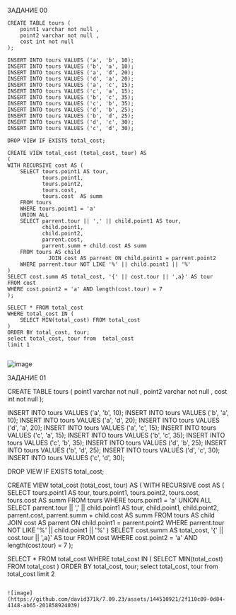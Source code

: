 ЗАДАНИЕ 00
```
CREATE TABLE tours (
	point1 varchar not null ,
 	point2 varchar not null ,
 	cost int not null
);

INSERT INTO tours VALUES ('a', 'b', 10);
INSERT INTO tours VALUES ('b', 'a', 10);
INSERT INTO tours VALUES ('a', 'd', 20);
INSERT INTO tours VALUES ('d', 'a', 20);
INSERT INTO tours VALUES ('a', 'c', 15);
INSERT INTO tours VALUES ('c', 'a', 15);
INSERT INTO tours VALUES ('b', 'c', 35);
INSERT INTO tours VALUES ('c', 'b', 35);
INSERT INTO tours VALUES ('d', 'b', 25);
INSERT INTO tours VALUES ('b', 'd', 25);
INSERT INTO tours VALUES ('d', 'c', 30);
INSERT INTO tours VALUES ('c', 'd', 30);

DROP VIEW IF EXISTS total_cost;

CREATE VIEW total_cost (total_cost, tour) AS
(
WITH RECURSIVE cost AS (
    SELECT tours.point1 AS tour,
           tours.point1,
           tours.point2,
           tours.cost,
           tours.cost  AS summ
    FROM tours
    WHERE tours.point1 = 'a'
    UNION ALL
    SELECT parrent.tour || ',' || child.point1 AS tour,
           child.point1,
           child.point2,
           parrent.cost,
           parrent.summ + child.cost AS summ
    FROM tours AS child
             JOIN cost AS parrent ON child.point1 = parrent.point2
    WHERE parrent.tour NOT LIKE '%' || child.point1 || '%'
)
SELECT cost.summ AS total_cost, '{' || cost.tour || ',a}' AS tour
FROM cost
WHERE cost.point2 = 'a' AND length(cost.tour) = 7
);

SELECT * FROM total_cost 
WHERE total_cost IN (
	SELECT MIN(total_cost) FROM total_cost
)
ORDER BY total_cost, tour;
select total_cost, tour from  total_cost
limit 1


```

![image](https://github.com/david371k/7.09.23/assets/144510921/598a8adb-f205-47f7-93ea-b4ed68204950)




ЗАДАНИЕ 01

CREATE TABLE tours (
	point1 varchar not null ,
 	point2 varchar not null ,
 	cost int not null
);

INSERT INTO tours VALUES ('a', 'b', 10);
INSERT INTO tours VALUES ('b', 'a', 10);
INSERT INTO tours VALUES ('a', 'd', 20);
INSERT INTO tours VALUES ('d', 'a', 20);
INSERT INTO tours VALUES ('a', 'c', 15);
INSERT INTO tours VALUES ('c', 'a', 15);
INSERT INTO tours VALUES ('b', 'c', 35);
INSERT INTO tours VALUES ('c', 'b', 35);
INSERT INTO tours VALUES ('d', 'b', 25);
INSERT INTO tours VALUES ('b', 'd', 25);
INSERT INTO tours VALUES ('d', 'c', 30);
INSERT INTO tours VALUES ('c', 'd', 30);

DROP VIEW IF EXISTS total_cost;

CREATE VIEW total_cost (total_cost, tour) AS
(
WITH RECURSIVE cost AS (
    SELECT tours.point1 AS tour,
           tours.point1,
           tours.point2,
           tours.cost,
           tours.cost  AS summ
    FROM tours
    WHERE tours.point1 = 'a'
    UNION ALL
    SELECT parrent.tour || ',' || child.point1 AS tour,
           child.point1,
           child.point2,
           parrent.cost,
           parrent.summ + child.cost AS summ
    FROM tours AS child
             JOIN cost AS parrent ON child.point1 = parrent.point2
    WHERE parrent.tour NOT LIKE '%' || child.point1 || '%'
)
SELECT cost.summ AS total_cost, '{' || cost.tour || ',a}' AS tour
FROM cost
WHERE cost.point2 = 'a' AND length(cost.tour) = 7
);

SELECT * FROM total_cost 
WHERE total_cost IN (
	SELECT MIN(total_cost) FROM total_cost
)
ORDER BY total_cost, tour;
select total_cost, tour from  total_cost
limit 2


```

![image](https://github.com/david371k/7.09.23/assets/144510921/2f110c09-0d84-4148-ab65-201858924039)


